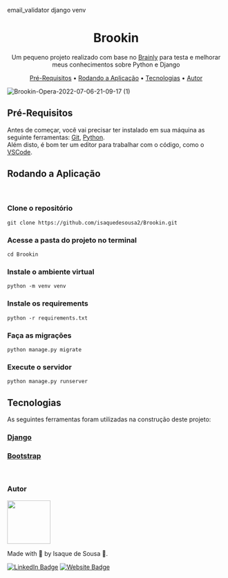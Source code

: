 email_validator
django 
venv

<h1 align="center">Brookin</h1>
<p align="center">Um pequeno projeto realizado com base no <a href="https://brainly.com.br/">Brainly</a> para testa e melhorar meus conhecimentos sobre Python e Django
<p>

<p align="center">
    <a href="#pre-requisitos">Pré-Requisitos</a> •
    <a href="#rodando-a-aplicacao">Rodando a Aplicação</a> •
    <a href="#tecnologias">Tecnologias</a> •
    <a href="#autor">Autor</a>
<p>

![Brookin-Opera-2022-07-06-21-09-17 (1)](https://user-images.githubusercontent.com/72584838/177665899-31ae0f7d-e79b-4c3f-a8a2-9fd81a161e04.gif)


<h3 id="pre-requisitos">

## Pré-Requisitos
</h3>
Antes de começar, você vai precisar ter instalado em sua máquina as seguinte ferramentas: <a href="https://git-scm.com" target="_blank">Git</a>, <a href="https://www.python.org/downloads/" target="_blank">Python</a>. <br>
Além disto, é bom ter um editor para trabalhar com o código, como o <a href="https://code.visualstudio.com/" target="_blank">VSCode</a>.

<br />
<h3 id="rodando-a-aplicacao">

## Rodando a Aplicação
</h3>
<br />

### Clone o repositório
```
git clone https://github.com/isaquedesousa2/Brookin.git
```

### Acesse a pasta do projeto no terminal
```
cd Brookin
```

### Instale o ambiente virtual
```
python -m venv venv
```

### Instale os requirements
```
python -r requirements.txt
```
### Faça as migrações
```
python manage.py migrate
```

### Execute o servidor 
```
python manage.py runserver
```

<h3 id="tecnologias">

## Tecnologias
</h3>
As seguintes ferramentas foram utilizadas na construção deste projeto:

### [Django](https://www.djangoproject.com/)
### [Bootstrap](https://icons.getbootstrap.com/)

<br />

<h3 id="autor">Autor</h3>
<img src="https://avatars.githubusercontent.com/isaquedesousa2" height="100" />

Made with 💙 by Isaque de Sousa 👋.

[![LinkedIn Badge](https://img.shields.io/badge/LinkedIn-0077B5?style=for-the-badge&logo=linkedin&logoColor=white)](https://www.linkedin.com/in/isaque-de-sousa-675791216/) [![Website Badge](https://img.shields.io/badge/website-14141C?style=for-the-badge&logo=About.me&logoColor=white)](https://isaquedesousa.com.br/)